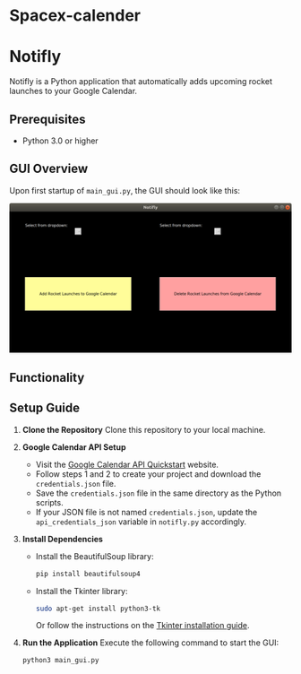 # Spacex-calender

# Notifly

Notifly is a Python application that automatically adds upcoming rocket launches to your Google Calendar.

## Prerequisites

- Python 3.0 or higher

## GUI Overview

Upon first startup of `main_gui.py`, the GUI should look like this:

![Notifly GUI](NotiflyGUI.png)

## Functionality

## Setup Guide

1. **Clone the Repository**
   Clone this repository to your local machine.

2. **Google Calendar API Setup**
   - Visit the [Google Calendar API Quickstart](https://developers.google.com/calendar/quickstart/python) website.
   - Follow steps 1 and 2 to create your project and download the `credentials.json` file.
   - Save the `credentials.json` file in the same directory as the Python scripts.
   - If your JSON file is not named `credentials.json`, update the `api_credentials_json` variable in `notifly.py` accordingly.

3. **Install Dependencies**
   - Install the BeautifulSoup library:
     ```bash
     pip install beautifulsoup4
     ```
   - Install the Tkinter library:
     ```bash
     sudo apt-get install python3-tk
     ```
     Or follow the instructions on the [Tkinter installation guide](https://tkdocs.com/tutorial/install.html).

4. **Run the Application**
   Execute the following command to start the GUI:
   ```bash
   python3 main_gui.py
